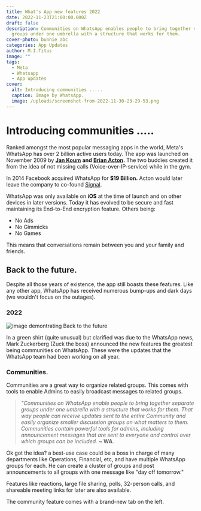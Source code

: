 ```yaml
---
title: What's App new features 2022
date: 2022-11-23T21:00:00.000Z
draft: false
description: Communities on WhatsApp enables people to bring together separate
  groups under one umbrella with a structure that works for them.
cover-photo: bunnie abc
categories: App Updates
author: M.I.Titus
image: ""
tags:
  - Meta
  - Whatsapp
  - App updates
cover:
  alt: Introducing communities .....
  caption: Image by WhatsApp.
  image: /uploads/screenshot-from-2022-11-30-23-29-53.png
---
```

# Introducing communities .....

Ranked amongst the most popular messaging apps in the world, Meta's WhatsApp has over 2 billion active users today. The app was launched on November 2009 by [**Jan Koum**](https://en.wikipedia.org/wiki/Jan_Koum) **and** [**Brian Acton**](https://en.wikipedia.org/wiki/Brian_Acton)**.**  The two buddies created it from the idea of not missing calls (Voice-over-IP-service) while in the gym.

In 2014 Facebook acquired WhatsApp for **$19 Billion.** Acton would later leave the company to co-found [Signal](https://en.wikipedia.org/wiki/Signal_(software)).

WhatsApp was only available on **iOS** at the time of launch and on other devices in later versions. Today it has evolved to be secure and fast maintaining its End-to-End encryption feature. Others being:

* No Ads
* No Gimmicks
* No Games

This means that conversations remain between you and your family and friends.

## Back to the future.

Despite all those years of existence, the app still boasts these features. Like any other app, WhatsApp has received numerous bump-ups and dark days (we wouldn't focus on the outages).

### 2022

![image demontrating Back to the future](/uploads/mika-baumeister-ukdkh25_wc0-unsplash.jpg)

In a green shirt (quite unusual) but clarified was due to the WhatsApp news, Mark Zuckerberg (Zuck the boss) announced the new features the greatest being communities on WhatsApp. These were the updates that the WhatsApp team had been working on all year.

### Communities.

Communities are a great way to organize related groups. This comes with tools to enable Admins to easily broadcast messages to related groups.

> _"Communities on WhatsApp enable people to bring together separate groups under one umbrella with a structure that works for them. That way people can receive updates sent to the entire Community and easily organize smaller discussion groups on what matters to them. Communities contain powerful tools for admins, including announcement messages that are sent to everyone and control over which groups can be included._ **\~ WA**.

Ok got the idea? a best-use case could be a boss in charge of many departments like Operations, Financial, etc, and have multiple WhatsApp groups for each. He can create a cluster of groups and post announcements to all groups with one message like "day off tomorrow."

Features like reactions, large file sharing, polls, 32-person calls, and shareable meeting links for later are also available.

The community feature comes with a brand-new tab on the left.